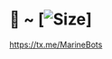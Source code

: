 # 🦋 ~ [![Size](https://img.shields.io/github/repo-size/realeu/drive?style=flat&color=black)]
https://tx.me/MarineBots
